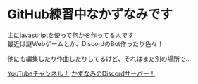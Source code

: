 # GitHub練習中なかずなみです

主にjavascriptを使って何かを作ってる人です  
最近は謎Webゲームとか、DiscordのBot作ったり色々！

他にも編集したり作曲したりしてるけど、それはまた別の場所で...

[YouTubeチャンネル！](https://youtube.com/@azkazunami36)
[かずなみのDiscordサーバー！](https://discord.gg/WEJGnEMhJJ)
